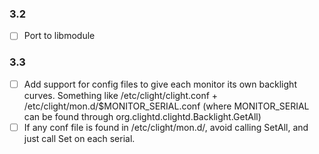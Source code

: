 ### 3.2
- [ ] Port to libmodule

### 3.3
- [ ] Add support for config files to give each monitor its own backlight curves. Something like /etc/clight/clight.conf + /etc/clight/mon.d/$MONITOR_SERIAL.conf (where MONITOR_SERIAL can be found through org.clightd.clightd.Backlight.GetAll)
- [ ] If any conf file is found in /etc/clight/mon.d/, avoid calling SetAll, and just call Set on each serial.
